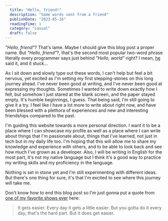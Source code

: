 ```yaml
---
  title: "Hello, friend!"
  description: "Some words sent from a friend"
  publishDate: "2023-05-16"
  readingTime: 1
  category: "casual"
  draft: false
---
```


*"Hello, friend"*? That's lame. Maybe I should give this blog post a proper name. But *"Hello, friend"*?, that's the second most popular two-word phrase literally every programmer says just behind *"Hello, world"* right? I mean, [he](https://en.wikipedia.org/wiki/Mr._Robot) said it, and it stuck...

As I sit down and slowly type out these words, I can't help but feel a bit nervous, yet excited as I'm setting my first stepping-stones on this long journey ahead. I've never been good at writing, and I've never been good at expressing my thoughts. Sometimes I wanted to write down exactly how I felt, but somehow I just stared at the blank screen, and the paper stayed empty. It's humble beginnings, I guess. That being said, I'm still going to give it a try. I feel like I have a lot more to write about right now, and have been blessed with a plethora of experiences and new and interesting friendships compared to the past.

I'm guiding this website towards a more personal direction. I want it to be a place where I can showcase my profile as well as a place where I can write about things that I'm passionate about, things that I've learned, not just in tech but in my daily life too. I'm hoping that this will allow me to share my knowledge and experience with others, and to be able to look back and see how much I've grown as a developer. Also, I will be writing in English for the most part, it's not my native language but I think it's a good way to practice my writing skills and my proficiency in the language.

Nothing is set in stone yet and I'm still experimenting with different ideas. But there's one thing for sure, it's that I'm excited to see where this journey will take me.

Don't know how to end this blog post so I'm just gonna put a quote from [one of my favorite shows ever](https://en.wikipedia.org/wiki/BoJack_Horseman) here:

> It gets easier. Every day it gets a little easier. But you gotta do it every day, that's the hard part. But it does get easier.
